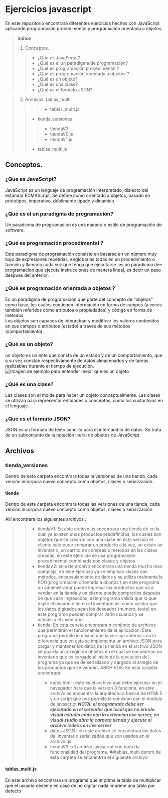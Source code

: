 # Ejercicios javascript 
En este repositorio encontrara diferentes ejercicios hechos con JavaScript aplicando programación procedimental y programación orientada a objetos.

>**indice**
> 1. Conceptos.
>>- ¿Que es JavaScript?
>>- ¿Qué es el un paradigma de programación?
>>- ¿Qué es programación procedimental ?
>>- ¿Qué es programación orientada a objetos ?
>>- ¿Qué es un objeto?
>>- ¿Qué es una clase?
>>- ¿Qué es el formato JSON?

> 2. Archivos.
> tablas_multi
>>>- tablas_multi.js
>>- tienda_versiones
>>>- tiendaV3
>>>- tiendaV0.js
>>>- tiendaV1.js
>>- tablas_multi.js

## Conceptos.
### ¿Que es JavaScript?  
JavaScript es un lenguaje de programación interpretado, dialecto del estándar ECMAScript. Se define como orientado a objetos, basado en prototipos, imperativo, débilmente tipado y dinámico.

### ¿Qué es el un paradigma de programación?
 Un paradicma de programacion es una manera o estilo de programación de software.
 
### ¿Qué es programación procedimental ?
Este paradigma de programación consiste en basarse en un número muy bajo de expresiones repetidas, englobarlas todas en un procedimiento o función y llamarlo cada vez que tenga que ejecutarse. es un paradicma dee programacion que ejecuta instrucciones de manera lineal, es decir un paso despues del anterior.

### ¿Qué es programación orientada a objetos ?
Es un paradigma de programación que parte del concepto de "objetos" como base, los cuales contienen información en forma de campos (a veces también referidos como atributos o propiedades) y código en forma de métodos.  
Los objetos son capaces de interactuar y modificar los valores contenidos en sus campos o atributos (estado) a través de sus métodos (comportamiento).

### ¿Qué es un objeto?
un objeto es un ente que consta de un estado y de un comportamiento, que a su vez constan respectivamente de datos almacenados y de tareas realizables durante el tiempo de ejecución.  
![Imagen de ejemplo para entender mejor que es un objeto](https://i.ytimg.com/vi/y7eyMeEZswg/maxresdefault.jpg)

### ¿Qué es una clase?
Las clases son el molde para hacer un objeto conceptualmente. Las clases se utilizan para representar entidades o conceptos, como los sustantivos en el lenguaje.

### ¿Qué es el formato JSON? 
JSON es un formato de texto sencillo para el intercambio de datos. Se trata de un subconjunto de la notación literal de objetos de JavaScript.

## Archivos 
### tienda_versiones  
Dentro de esta carpeta encontrara todas la versiones de una tienda, cada versión incorpora nuevo concepto como objetos, clases o serialización.  
#### tienda
Dentro de esta carpeta encontrara todas las versiones de una tienda, cada versión incorpora nuevo concepto como objetos, clases o serialización 

Allí encontrara los siguientes archivos :

>>- tiendaV1: En este archivo .js  encontrara una tienda de en la cual ya existen unos productos predefinidos, los cuales son objetos que se crearon con una clase en esta versión el cliente solo pude comprar un producto a la vez, no existe un inventario, un carrito de compras o métodos en las clases creadas, en este ejercicio se usa programación procedimental  combinada con clases y objetos
>>-  tiendaV2: en este archivo encontrara  una tienda mucho mas compleja, en este ejercicio ya se emplean clases con métodos, encapsulamiento de datos y se utiliza realmente la POO(programación orientada a objetos ) en este programa un administrador puede ingresar los productos que va a vender en la tienda y un cliente puede comprarlos después de que sean ingresados, este programa valida que lo que digite el usuario este en el inventario  así como validar que los datos digitados sean los deseados (numero, texto) en este programa pueden comprar vario usuarios y se actualiza el inventario.
>>- tienda: En esta capeta encontrara n conjunto de archivos que permitirán el funcionamiento de la aplicación.
Este programa permite lo mismo que la versión anterior con la diferencia que en esta se implementa un archivo JSON para cargar y mantener los datos de la tienda en el archivo JSON se guarda un arreglo de objetos en el cual se encuentran un inventario que es cargado al inicio de la ejecución del programa ya que es de serializado y cargado al arreglo de los productos que se venden.
ARCHIVOS: en esta carpeta encontrara:
>>>- index.html : este es el archivo que debe ejecutar en el navegador para que la version  3 funcione, en este archivo se encuentra la arquitectura basica de HTML5 y un script que nos permite la conexion con el modulo de javascript ***NOTA: el programade debe ser ejecutado en el servodor que local que no brinda visual estudio code con la extencion live server, en visual studio abra la carpeta tienda y ejecute el archivo index con live server***
>>>- datos.JSON : en este archivo se encuentran los datos del inventario serializados que son usados en el archivo .js
>>>-  tiendaV3 : el archivo javascript con todo da funcionalidad del programa.
##tablas_multi
dentro de esta carpeta se encuentrra el siguiente archivo.
#### tablas_multi.js
En este archivo encontrara un programa que imprime la tabla de multiplicar que el usuario desee y en caso de no digitar nada imprime una tabla por defecto 

